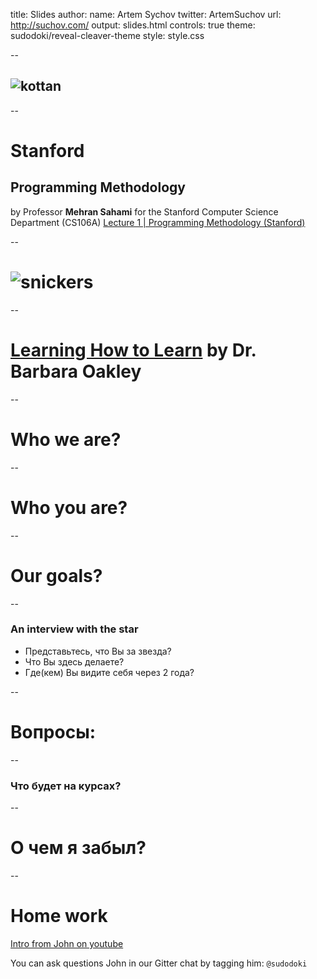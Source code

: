 title: Slides
author:
  name: Artem Sychov
  twitter: ArtemSuchov
  url: http://suchov.com/
output: slides.html
controls: true
theme: sudodoki/reveal-cleaver-theme
style: style.css

--

## ![kottan](img/kottan.png)

--

# Stanford
## Programming Methodology
by Professor **Mehran Sahami** for the Stanford Computer Science Department (CS106A)
[Lecture 1 | Programming Methodology (Stanford)](https://www.youtube.com/watch?v=KkMDCCdjyW8)

--

# ![snickers](img/snickers.png)

--

# [Learning How to Learn](https://www.coursera.org/learn/learning-how-to-learn) by Dr. **Barbara Oakley**

--

# Who we are?

--

# Who you are?

--

# Our goals?

--

### An interview with the star

* Представьтесь, что Вы за звезда?
* Что Вы здесь делаете?
* Где(кем) Вы видите себя через 2 года?

--

# Вопросы:

--

### Что будет на курсах?

--

# О чем я забыл?

--

# Home work
[Intro from John on youtube](https://www.youtube.com/watch?v=3wZsafZ0UPk)

You can ask questions John in our Gitter chat by tagging him: `@sudodoki`
